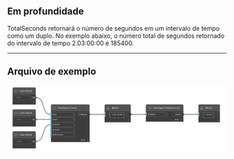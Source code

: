 ## Em profundidade
TotalSeconds retornará o número de segundos em um intervalo de tempo como um duplo. No exemplo abaixo, o número total de segundos retornado do intervalo de tempo 2.03:00:00 é 185400.
___
## Arquivo de exemplo

![TotalSeconds](./DSCore.TimeSpan.TotalSeconds_img.jpg)


